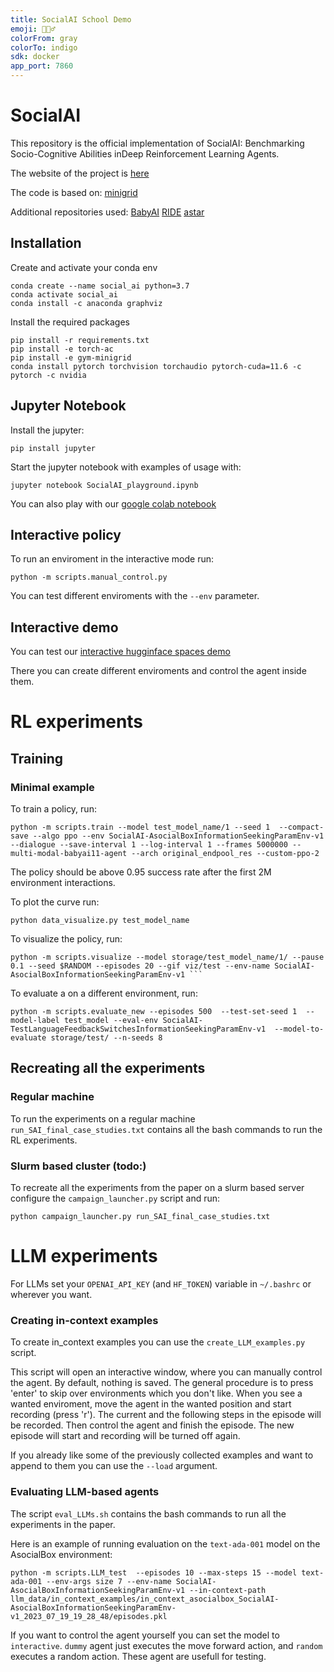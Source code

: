 ```yaml
---
title: SocialAI School Demo
emoji: 🧙🏻‍♂️
colorFrom: gray
colorTo: indigo
sdk: docker
app_port: 7860
---
```


# SocialAI

[comment]: <> (This repository is the official implementation of [My Paper Title]&#40;https://arxiv.org/abs/2030.12345&#41;. )

[comment]: <> (TODO: add arxiv link later)
This repository is the official implementation of SocialAI: Benchmarking Socio-Cognitive Abilities inDeep Reinforcement Learning Agents.

The website of the project is [here](https://sites.google.com/view/socialai)

The code is based on:
[minigrid](https://github.com/maximecb/gym-minigrid)

Additional repositories used:
[BabyAI](https://github.com/mila-iqia/babyai)
[RIDE](https://github.com/facebookresearch/impact-driven-exploration)
[astar](https://github.com/jrialland/python-astar)


## Installation


Create and activate your conda env
```
conda create --name social_ai python=3.7
conda activate social_ai
conda install -c anaconda graphviz 
```

Install the required packages
```
pip install -r requirements.txt
pip install -e torch-ac
pip install -e gym-minigrid 
conda install pytorch torchvision torchaudio pytorch-cuda=11.6 -c pytorch -c nvidia
```

## Jupyter Notebook

Install the jupyter:
```commandline
pip install jupyter
```

Start the jupyter notebook with examples of usage with:
```
jupyter notebook SocialAI_playground.ipynb 
```

You can also play with our [google colab notebook](https://colab.research.google.com/drive/1LrbcRzIJwptZ9OdFko4pIFw72joTyW5q?usp=sharing)

## Interactive policy

To run an enviroment in the interactive mode run:
```
python -m scripts.manual_control.py 
```

You can test different enviroments with the ```--env``` parameter.

## Interactive demo
You can test our [interactive hugginface spaces demo](https://huggingface.co/spaces/flowers-team/SocialAISchool)

There you can create different enviroments and control the agent inside them.



# RL experiments

## Training

### Minimal example

To train a policy, run:
```train
python -m scripts.train --model test_model_name/1 --seed 1  --compact-save --algo ppo --env SocialAI-AsocialBoxInformationSeekingParamEnv-v1 --dialogue --save-interval 1 --log-interval 1 --frames 5000000 --multi-modal-babyai11-agent --arch original_endpool_res --custom-ppo-2
`````

The policy should be above 0.95 success rate after the first 2M environment interactions.


To plot the curve run:
```commandline
python data_visualize.py test_model_name
```

To visualize the policy, run:
```
python -m scripts.visualize --model storage/test_model_name/1/ --pause 0.1 --seed $RANDOM --episodes 20 --gif viz/test --env-name SocialAI-AsocialBoxInformationSeekingParamEnv-v1 ```
```

To evaluate a on a different environment, run:

```
python -m scripts.evaluate_new --episodes 500  --test-set-seed 1  --model-label test_model --eval-env SocialAI-TestLanguageFeedbackSwitchesInformationSeekingParamEnv-v1  --model-to-evaluate storage/test/ --n-seeds 8
````

## Recreating all the experiments 

### Regular machine

To run the experiments on a regular machine `run_SAI_final_case_studies.txt` contains all the bash commands to run the RL experiments.

### Slurm based cluster (todo:)

To recreate all the experiments from the paper on a slurm based server configure the `campaign_launcher.py` script and run:

```
python campaign_launcher.py run_SAI_final_case_studies.txt
```



# LLM experiments

For LLMs set your ```OPENAI_API_KEY``` (and ```HF_TOKEN```) variable in ```~/.bashrc``` or wherever you want.

### Creating in-context examples
To create in_context examples you can use the ```create_LLM_examples.py``` script.

This script will open an interactive window, where you can manually control the agent.
By default, nothing is saved.
The general procedure is to press 'enter' to skip over environments which you don't like.
When you see a wanted enviroment, move the agent in the wanted position and start recording (press 'r'). The current and the following steps in the episode will be recorded.
Then control the agent and finish the episode. The new episode will start and recording will be turned off again.

If you already like some of the previously collected examples and want to append to them you can use the ```--load``` argument.

### Evaluating LLM-based agents

The script ```eval_LLMs.sh``` contains the bash commands to run all the experiments in the paper.

Here is an example of running evaluation on the ```text-ada-001``` model on the AsocialBox environment:
```
python -m scripts.LLM_test  --episodes 10 --max-steps 15 --model text-ada-001 --env-args size 7 --env-name SocialAI-AsocialBoxInformationSeekingParamEnv-v1 --in-context-path llm_data/in_context_examples/in_context_asocialbox_SocialAI-AsocialBoxInformationSeekingParamEnv-v1_2023_07_19_19_28_48/episodes.pkl
```

If you want to control the agent yourself you can set the model to ```interactive```.
```dummy``` agent just executes the move forward action, and ```random``` executes a random action. These agent are usefull for testing.


